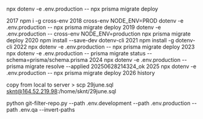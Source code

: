 npx dotenv -e .env.production -- npx prisma migrate deploy

2017  npm i -g cross-env
 2018  cross-env NODE_ENV=PROD  dotenv -e .env.production  -- npx prisma migrate deploy
 2019  dotenv -e .env.production -- cross-env NODE_ENV=production npx prisma migrate deploy
 2020  npm install --save-dev dotenv-cli
 2021  npm install -g dotenv-cli
 2022  npx dotenv -e .env.production -- npx prisma migrate deploy
 2023  npx dotenv -e .env.production -- prisma migrate status --schema=prisma/schema.prisma
 2024  npx dotenv -e .env.production --  prisma migrate resolve --applied 20250628214324_ok
 2025  npx dotenv -e .env.production --  npx prisma migrate deploy
 2026  history


 <!-- for backup >  psql  -h localhost -p 5432 -U postgres swc < ./29june.sql  -->
 copy from local to server >  scp 29june.sql  sknt@164.52.219.98:/home/sknt/29june.sql


 <!-- for deleting history of git environment  -->
 python git-filter-repo.py --path .env.development --path .env.production --path .env.qa --invert-paths